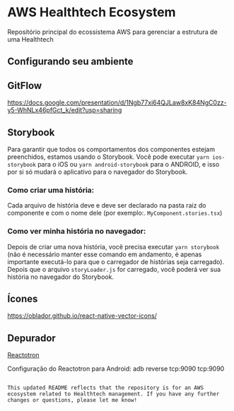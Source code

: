 # AWS Healthtech Ecosystem
Repositório principal do ecossistema AWS para gerenciar a estrutura de uma Healthtech

## Configurando seu ambiente

## GitFlow

https://docs.google.com/presentation/d/1Ngb77xi64QJLaw8xK84NgC0zz-y5-WhNLx46pfGct_k/edit?usp=sharing

## Storybook

Para garantir que todos os comportamentos dos componentes estejam preenchidos, estamos usando o Storybook. Você pode executar ``yarn ios-storybook`` para o iOS ou ``yarn android-storybook`` para o ANDROID, e isso por si só mudará o aplicativo para o navegador do Storybook.

### Como criar uma história:

Cada arquivo de história deve e deve ser declarado na pasta raiz do componente e com o nome dele (por exemplo:. ``MyComponent.stories.tsx``)

### Como ver minha história no navegador:

Depois de criar uma nova história, você precisa executar ``yarn storybook`` (não é necessário manter esse comando em andamento, é apenas importante executá-lo para que o carregador de histórias seja carregado). Depois que o arquivo ``storyLoader.js`` for carregado, você poderá ver sua história no navegador do Storybook.

## Ícones
https://oblador.github.io/react-native-vector-icons/

## Depurador

[Reactotron](https://github.com/infinitered/reactotron)

Configuração do Reactotron para Android:
adb reverse tcp:9090 tcp:9090
```

This updated README reflects that the repository is for an AWS ecosystem related to Healthtech management. If you have any further changes or questions, please let me know!
